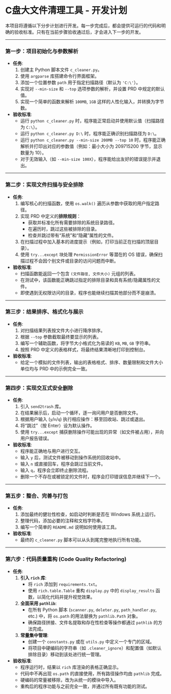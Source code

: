 # **C盘大文件清理工具 - 开发计划**

本项目将遵循以下分步计划进行开发。每一步完成后，都会提供可运行的代码和明确的验收标准。只有在当前步骤验收通过后，才会进入下一步的开发。

---

### **第一步：项目初始化与参数解析**

*   **任务**:
    1.  创建主 Python 脚本文件 `c_cleaner.py`。
    2.  使用 `argparse` 库搭建命令行界面框架。
    3.  添加一个位置参数 `path` 用于指定扫描路径（默认为 `'C:\'`）。
    4.  实现对 `--min-size` 和 `--top` 选项参数的解析，并设置 PRD 中规定的默认值。
    5.  实现一个简单的函数来解析 `100MB`, `1GB` 这样的人性化输入，并转换为字节数。
*   **验收标准**:
    -   运行 `python c_cleaner.py` 时，程序能正常启动并使用默认值（扫描路径为 `C:\`）。
    -   运行 `python c_cleaner.py D:\` 时，程序能正确识别扫描路径为 `D:\`。
    -   运行 `python c_cleaner.py --min-size 200MB --top 10` 时，程序能正确解析并打印出对应的参数值（例如：最小大小为 209715200 字节，显示数量为 10）。
    -   对于无效输入（如 `--min-size 100X`），程序能给出友好的错误提示并退出。

---

### **第二步：实现文件扫描与安全排除**

*   **任务**:
    1.  编写核心的扫描函数，使用 `os.walk()` 遍历从参数中获取的用户指定路径。
    2.  实现 PRD 中定义的**排除规则**：
        -   获取并标准化所有需要排除的系统目录路径。
        -   在遍历时，跳过这些被排除的目录。
        -   检查并跳过带有“系统”和“隐藏”属性的文件。
    3.  在扫描过程中加入基本的进度提示（例如，打印当前正在扫描的顶层目录）。
    4.  使用 `try...except` 块处理 `PermissionError` 等潜在的 OS 错误，确保扫描过程不会因个别文件或目录的访问问题而中断。
*   **验收标准**:
    -   扫描函数能返回一个包含 `(文件路径, 文件大小)` 元组的列表。
    -   在测试中，该函数能正确跳过指定的排除目录和具有系统/隐藏属性的文件。
    -   即使遇到无权限访问的目录，程序也能继续扫描其他部分而不是崩溃。

---

### **第三步：结果排序、格式化与展示**

*   **任务**:
    1.  对扫描结果列表按文件大小进行降序排序。
    2.  根据 `--top` 参数截取最终要显示的列表。
    3.  编写一个辅助函数，将字节大小格式化为易读的 `KB`, `MB`, `GB` 字符串。
    4.  按照 PRD 中定义的表格样式，将最终结果清晰地打印到控制台。
*   **验收标准**:
    -   给定一个模拟的文件列表，输出的表格格式、排序、数量限制和文件大小单位均与 PRD 中的示例完全一致。

---

### **第四步：实现交互式安全删除**

*   **任务**:
    1.  引入 `send2trash` 库。
    2.  在结果展示后，启动一个循环，逐一询问用户是否删除文件。
    3.  根据用户输入 (`y`/`n`/`q`) 执行相应操作：移至回收站、跳过或退出。
    4.  将“跳过”（按 Enter）设为默认操作。
    5.  使用 `try...except` 捕获删除操作可能出现的异常（如文件被占用），并向用户报告错误。
*   **验收标准**:
    -   程序能正确地与用户进行交互。
    -   输入 `y` 后，测试文件被移动到操作系统的回收站中。
    -   输入 `n` 或直接回车，程序会跳过当前文件。
    -   输入 `q`，程序会立即终止删除流程。
    -   删除一个不存在或被锁定的文件时，程序会打印错误信息并继续下一个。

---

### **第五步：整合、完善与打包**

*   **任务**:
    1.  添加最终的健壮性检查，如启动时判断是否在 Windows 系统上运行。
    2.  整理代码，添加必要的注释和文档字符串。
    3.  编写一个简单的 `README.md` 说明如何使用该工具。
*   **验收标准**:
    -   最终的 `c_cleaner.py` 脚本可以从头到尾完整地执行所有功能。

---

### **第六步：代码质量重构 (Code Quality Refactoring)**

*   **任务**:
    1.  **引入 `rich` 库**:
        *   将 `rich` 添加到 `requirements.txt`。
        *   使用 `rich.table.Table` 重构 `display.py` 中的 `display_results` 函数，以简化代码并提升视觉效果。
    2.  **全面采用 `pathlib`**:
        *   在所有 Python 脚本 (`scanner.py`, `deleter.py`, `path_handler.py`, etc.) 中，将 `os.path` 的用法替换为 `pathlib.Path` 对象。
        *   确保路径拼接、文件名提取和存在性检查等操作都通过 `pathlib` 的方法完成。
    3.  **常量集中管理**:
        *   创建一个 `constants.py` 或在 `utils.py` 中定义一个专门的区域。
        *   将项目中硬编码的字符串（如 `.cleaner_ignore`）和配置值（如默认排除目录）移动到该处进行统一管理。
*   **验收标准**:
    -   程序运行时，结果以 `rich` 库渲染的表格正确显示。
    -   代码中不再出现 `os.path` 的直接使用，所有路径操作均由 `pathlib` 完成。
    -   硬编码的常量被移除，改为从统一的模块中导入。
    -   重构后的程序功能与之前完全一致，并通过所有既有功能的测试。

